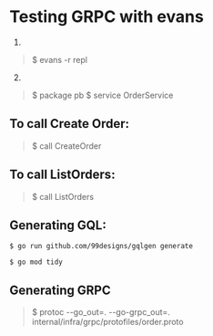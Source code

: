 

# Testing GRPC with evans
1.
> $ evans -r repl
2.
> $ package pb
> $ service OrderService


## To call Create Order:
> $ call CreateOrder

## To call ListOrders:

> $ call ListOrders

## Generating GQL:

```
$ go run github.com/99designs/gqlgen generate

$ go mod tidy
``` 

## Generating GRPC

> $ protoc --go_out=. --go-grpc_out=. internal/infra/grpc/protofiles/order.proto
